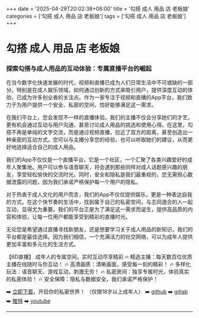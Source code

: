 +++
date = '2025-04-29T20:02:38+08:00'
title = '勾搭 成人 用品 店 老板娘'
categories = ['勾搭 成人 用品 店 老板娘']
tags = ['勾搭 成人 用品 店 老板娘']
+++

# 勾搭 成人 用品 店 老板娘

### 探索勾搭与成人用品的互动体验：专属直播平台的崛起

在当今数字化快速发展的时代，视频和直播已成为人们日常生活中不可或缺的一部分。特别是在成人娱乐领域，如何通过创新的方式来吸引用户，提供深度互动的体验，已成为许多创业者的关注点。作为一家专注于视频和直播的App平台，我们致力于为用户提供一个安全、私密的空间，恰好能够满足这一需求。

在我们平台上，您会发现不一样的直播体验。我们的主播不仅会分享她们的才艺，更有机会通过互动与用户沟通，甚至讨论成人用品的挑选和使用心得。在这里，勾搭不再是单纯的文字交流，而是通过视频直播，拉近了双方的距离，甚至创造出一种亲密的互动方式。您可以与主播分享您的经验，也可以听取她们的建议，从而更好地选择适合自己的成人用品。

我们的App不仅仅是一个直播平台，它是一个社区，一个汇聚了各类兴趣爱好的成年人聚集地。用户可以参与语音聊天，将会遇到那些同样对成人话题感兴趣的朋友，享受轻松愉快的交流时光。同时，安全和隐私是我们最重视的，您无需担心数据泄露的问题，因为我们承诺严格保护每一个用户的隐私。

对于热衷于成人文化的用户而言，我们的App不仅仅提供娱乐，更是一种表达自我的方式。在这个快节奏的生活中，找到属于自己的私密空间，与志同道合的人一起互动，显得尤为重要。我们的平台正是为了满足这一需求而诞生，提供高品质的内容和体验，让每一位用户都能享受到精彩的直播时光。

无论您是希望通过直播寻找新朋友，还是想要学习关于成人用品的新知识，我们的平台都是最佳选择。因为我们相信，一个充满活力的社交网络，可以为成年人提供更加丰富和多元化的生活方式。

【6D直播】
成年人的专属空间，实时互动尽享精彩
🔥 精选主播：每天数百位优质主播在线随时与你互动！
🔥 高清画质：清晰画面，感受每一刻的精彩！
🔥 多样化玩法：语音聊天、游戏互动，刺激无穷！
🔥 私密房间：独享专属时光，体验真实的私密体验！
🔥 安全保障：隐私与数据安全，我们承诺严格保护！

➡️ [立即下载](https://down123.s3.ap-east-1.amazonaws.com/down/down.html?channelCode=blog)，开启你的私密世界！ （仅限18岁以上成年人）
➡️ [github](https://aldult-live.github.io/)
➡️ [gitlab](https://seo-09598d.gitlab.io/)
➡️ [推特](https://x.com/wegame33)
➡️ [youtube](https://www.youtube.com/@6Dlive)

---
